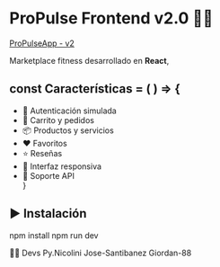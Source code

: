 # ProPulse Frontend v2.0 🏋️‍♂️

[ProPulseApp - v2](https://propulseapi.netlify.app)

Marketplace fitness
desarrollado en **React**,

## const Características = ( ) => {

- 🔑 Autenticación simulada
- 🛒 Carrito y pedidos
- 📦 Productos y servicios
- ❤️ Favoritos
- ⭐ Reseñas
- 🎨 Interfaz responsiva
- 🔧 Soporte API  
  }

## ▶️ Instalación

npm install
npm run dev

👨‍💻 Devs
Py.Nicolini
Jose-Santibanez
Giordan-88
